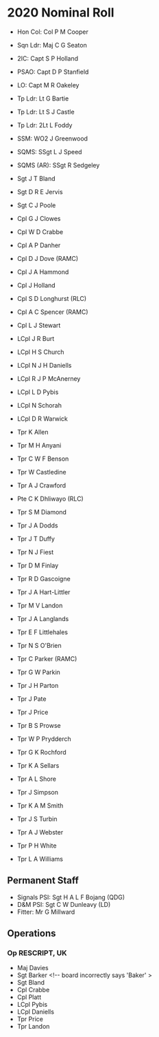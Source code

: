 # 2020 Nominal Roll

* Hon Col: Col P M Cooper
* Sqn Ldr: Maj C G Seaton
* 2IC: Capt S P Holland
* PSAO: Capt D P Stanfield
* LO: Capt M R Oakeley
* Tp Ldr: Lt G Bartie
* Tp Ldr: Lt S J Castle
* Tp Ldr: 2Lt L Foddy
* SSM: WO2 J Greenwood
* SQMS: SSgt L J Speed
* SQMS (AR): SSgt R Sedgeley

* Sgt J T Bland
* Sgt D R E Jervis
* Sgt C J Poole
* Cpl G J Clowes
* Cpl W D Crabbe
* Cpl A P Danher
* Cpl D J Dove (RAMC)
* Cpl J A Hammond
* Cpl J Holland
* Cpl S D Longhurst (RLC)
* Cpl A C Spencer (RAMC)
* Cpl L J Stewart
* LCpl J R Burt
* LCpl H S Church
* LCpl N J H Daniells
* LCpl R J P McAnerney
* LCpl L D Pybis
* LCpl N Schorah
* LCpl D R Warwick
* Tpr K Allen
* Tpr M H Anyani
* Tpr C W F Benson
* Tpr W Castledine
* Tpr A J Crawford
* Pte C K Dhliwayo (RLC)
* Tpr S M Diamond
* Tpr J A Dodds
* Tpr J T Duffy
* Tpr N J Fiest
* Tpr D M Finlay
* Tpr R D Gascoigne
* Tpr J A Hart-Littler
* Tpr M V Landon
* Tpr J A Langlands
* Tpr E F Littlehales
* Tpr N S O'Brien
* Tpr C Parker (RAMC)
* Tpr G W Parkin
* Tpr J H Parton
* Tpr J Pate
* Tpr J Price
* Tpr B S Prowse
* Tpr W P Prydderch
* Tpr G K Rochford
* Tpr K A Sellars
* Tpr A L Shore
* Tpr J Simpson
* Tpr K A M Smith
* Tpr J S Turbin
* Tpr A J Webster
* Tpr P H White
* Tpr L A Williams

## Permanent Staff

* Signals PSI: Sgt H A L F Bojang (QDG)
* D&M PSI: Sgt C W Dunleavy (LD)
* Fitter: Mr G Millward

## Operations

### Op RESCRIPT, UK

* Maj Davies
* Sgt Barker <!-- board incorrectly says 'Baker' >
* Sgt Bland
* Cpl Crabbe
* Cpl Platt
* LCpl Pybis
* LCpl Daniells
* Tpr Price
* Tpr Landon
